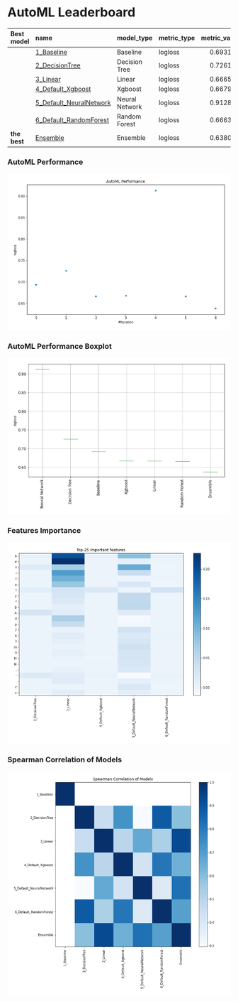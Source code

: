 # AutoML Leaderboard

| Best model   | name                                                         | model_type     | metric_type   |   metric_value |   train_time |
|:-------------|:-------------------------------------------------------------|:---------------|:--------------|---------------:|-------------:|
|              | [1_Baseline](1_Baseline/README.md)                           | Baseline       | logloss       |       0.693141 |         1.76 |
|              | [2_DecisionTree](2_DecisionTree/README.md)                   | Decision Tree  | logloss       |       0.726109 |        17.04 |
|              | [3_Linear](3_Linear/README.md)                               | Linear         | logloss       |       0.666576 |         6.75 |
|              | [4_Default_Xgboost](4_Default_Xgboost/README.md)             | Xgboost        | logloss       |       0.667947 |         6.27 |
|              | [5_Default_NeuralNetwork](5_Default_NeuralNetwork/README.md) | Neural Network | logloss       |       0.912809 |         3.86 |
|              | [6_Default_RandomForest](6_Default_RandomForest/README.md)   | Random Forest  | logloss       |       0.666313 |         8.22 |
| **the best** | [Ensemble](Ensemble/README.md)                               | Ensemble       | logloss       |       0.638066 |         0.57 |

### AutoML Performance
![AutoML Performance](ldb_performance.png)

### AutoML Performance Boxplot
![AutoML Performance Boxplot](ldb_performance_boxplot.png)

### Features Importance
![features importance across models](features_heatmap.png)



### Spearman Correlation of Models
![models spearman correlation](correlation_heatmap.png)

